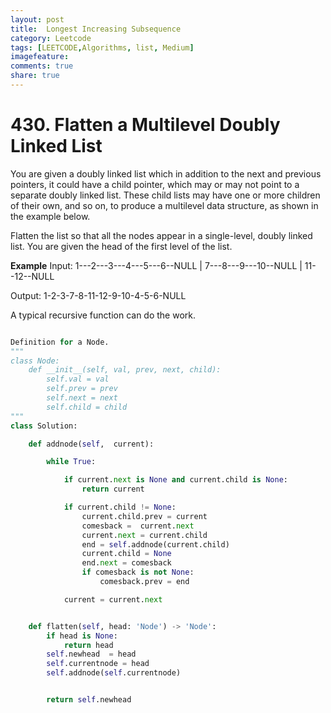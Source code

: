 ```yaml
---
layout: post
title:  Longest Increasing Subsequence
category: Leetcode
tags: [LEETCODE,Algorithms, list, Medium]
imagefeature:
comments: true
share: true
---
```

<script type="text/javascript"
   src="http://cdn.mathjax.org/mathjax/latest/MathJax.js?config=TeX-AMS-MML_HTMLorMML">
</script>


# **430. Flatten a Multilevel Doubly Linked List**
You are given a doubly linked list which in addition to the next and previous pointers, it could have a child pointer, which may or may not point to a separate doubly linked list. These child lists may have one or more children of their own, and so on, to produce a multilevel data structure, as shown in the example below.

Flatten the list so that all the nodes appear in a single-level, doubly linked list. You are given the head of the first level of the list.



**Example**
Input:
 1---2---3---4---5---6--NULL
         |
         7---8---9---10--NULL
             |
             11--12--NULL

Output:
1-2-3-7-8-11-12-9-10-4-5-6-NULL


A typical recursive function can do the work.
~~~ python

Definition for a Node.
"""
class Node:
    def __init__(self, val, prev, next, child):
        self.val = val
        self.prev = prev
        self.next = next
        self.child = child
"""
class Solution:

    def addnode(self,  current):

        while True:

            if current.next is None and current.child is None:
                return current

            if current.child != None:
                current.child.prev = current
                comesback =  current.next
                current.next = current.child
                end = self.addnode(current.child)
                current.child = None
                end.next = comesback
                if comesback is not None:
                    comesback.prev = end

            current = current.next


    def flatten(self, head: 'Node') -> 'Node':
        if head is None:
            return head
        self.newhead  = head
        self.currentnode = head
        self.addnode(self.currentnode)


        return self.newhead

~~~
